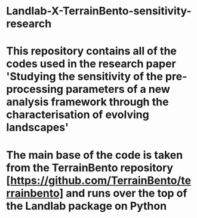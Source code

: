 # Landlab-X-TerrainBento-sensitivity-research

# This repository contains all of the codes used in the research paper 'Studying the sensitivity of the pre-processing parameters of a new analysis framework through the characterisation of evolving landscapes' 

# The main base of the code is taken from the TerrainBento repository [https://github.com/TerrainBento/terrainbento] and runs over the top of the Landlab package on Python 
